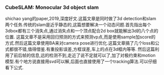 ### CubeSLAM: Monocular 3d object slam
shichao yang的paper,2019,深度好文.这篇文章是同时做了3d detection和slam两个任务.传统的slam是近乎静态的,这篇想要解决一个动态问题.首先指出每个3dbox都有三个消失点,通过消失点和一个顶点配合2d box就能解出3d的八个点的位置.
这篇文章不是采用回归预测的方式来预测vp点,而是使用sample加score的方式.然后这篇文章使用BA来对camera pose进行优化.这篇文章搞了几个loss和公式都很不错,值得借鉴.有重投影误差,方框误差,车上的点在3d框内等等.
然后这篇利用了前后帧的信息,远的检测不到,走近了说不定就可以了,加了对极约束和motion模型.有个地方说直接用svd可以解,后面也直接使用了一个tracking算法.可以仔细看下公式.
